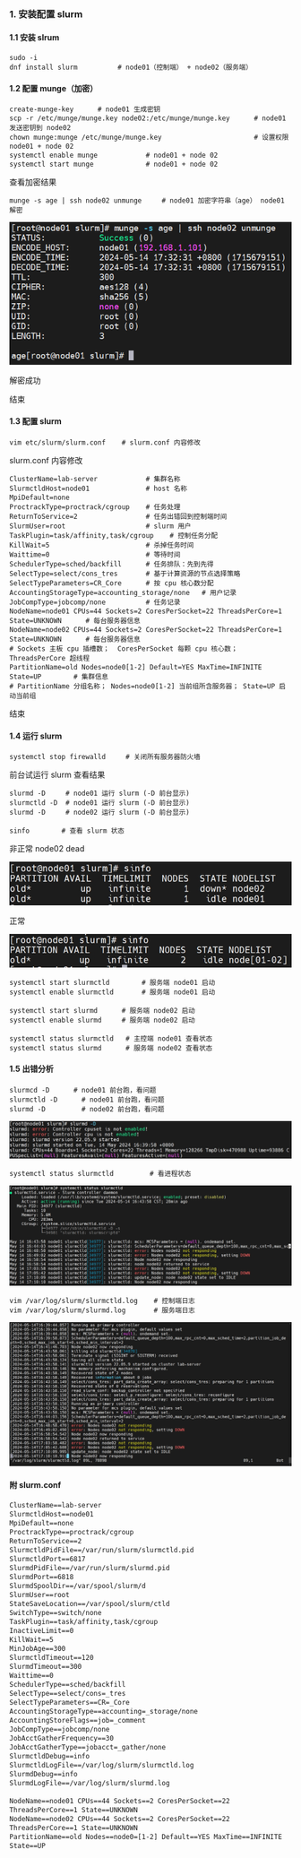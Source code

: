 ### 1. 安装配置 slurm

#### 1.1 安装 slrum

```
sudo -i
dnf install slurm          # node01（控制端） + node02（服务端）
```
#### 1.2 配置 munge（加密）

```
create-munge-key      # node01 生成密钥
scp -r /etc/munge/munge.key node02:/etc/munge/munge.key      # node01 发送密钥到 node02
chown munge:munge /etc/munge/munge.key                       # 设置权限 node01 + node 02
systemctl enable munge            # node01 + node 02
systemctl start munge             # node01 + node 02
```
查看加密结果

```
munge -s age | ssh node02 unmunge     # node01 加密字符串（age） node01 解密
```
![输入图片说明](img/ee0ca600-11d4-11ef-9dfe-a96815f070c5_20240514173251.jpeg)

解密成功

结束

#### 1.3 配置 slurm     



```
vim etc/slurm/slurm.conf    # slurm.conf 内容修改
```
slurm.conf 内容修改

```
ClusterName=lab-server            # 集群名称
SlurmctldHost=node01              # host 名称
MpiDefault=none                    
ProctrackType=proctrack/cgroup    # 任务处理
ReturnToService=2                 # 任务出错回到控制端时间
SlurmUser=root                    # slurm 用户
TaskPlugin=task/affinity,task/cgroup    # 控制任务分配
KillWait=5                        # 杀掉任务时间
Waittime=0                        # 等待时间
SchedulerType=sched/backfill      # 任务排队：先到先得
SelectType=select/cons_tres       # 基于计算资源的节点选择策略
SelectTypeParameters=CR_Core      # 按 cpu 核心数分配
AccountingStorageType=accounting_storage/none   # 用户记录
JobCompType=jobcomp/none          # 任务记录
NodeName=node01 CPUs=44 Sockets=2 CoresPerSocket=22 ThreadsPerCore=1 State=UNKNOWN      # 每台服务器信息
NodeName=node02 CPUs=44 Sockets=2 CoresPerSocket=22 ThreadsPerCore=1 State=UNKNOWN      # 每台服务器信息
# Sockets 主板 cpu 插槽数；  CoresPerSocket 每颗 cpu 核心数；  ThreadsPerCore 超线程  
PartitionName=old Nodes=node0[1-2] Default=YES MaxTime=INFINITE State=UP        # 集群信息
# PartitionName 分组名称； Nodes=node0[1-2] 当前组所含服务器； State=UP 启动当前组
```
结束

#### 1.4 运行 slurm


```
systemctl stop firewalld     # 关闭所有服务器防火墙 
```
前台试运行 slurm 查看结果

```
slurmd -D     # node01 运行 slurm (-D 前台显示)
slurmctld -D  # node01 运行 slurm (-D 前台显示)
slurmd -D     # node02 运行 slurm (-D 前台显示)

sinfo        # 查看 slurm 状态
```

非正常      node02 dead

![输入图片说明](img/710e5850-11d0-11ef-9dfe-a96815f070c5_20240514170043.jpeg)

正常

![输入图片说明](img/8475d800-11d0-11ef-9dfe-a96815f070c5_20240514170115.jpeg)

```
systemctl start slurmctld        # 服务端 node01 启动
systemctl enable slurmctld       # 服务端 node01 启动

systemctl start slurmd      # 服务端 node02 启动
systemctl enable slurmd     # 服务端 node02 启动

systemctl status slurmctld   # 主控端 node01 查看状态
systemctl status slurmd      # 服务端 node02 查看状态
```


#### 1.5 出错分析


```
slurmcd -D      # node01 前台跑，看问题
slurmctld -D      # node01 前台跑，看问题
slurmd -D         # node02 前台跑，看问题
```
![输入图片说明](img/9569fbd0-11d2-11ef-9dfe-a96815f070c5_20240514171606.jpeg)


```
systemctl status slurmctld         # 看进程状态       
```
![输入图片说明](img/3f77b9b0-11d2-11ef-9dfe-a96815f070c5_20240514171339.jpeg)


```
vim /var/log/slurm/slurmctld.log    # 控制端日志
vim /var/log/slurm/slurmd.log       # 服务端日志
```
![输入图片说明](img/b54c8530-11d2-11ef-9dfe-a96815f070c5_20240514171656.jpeg)

#### 附 slurm.conf


```
ClusterName==lab-server
SlurmctldHost==node01
MpiDefault==none
ProctrackType==proctrack/cgroup
ReturnToService==2
SlurmctldPidFile==/var/run/slurm/slurmctld.pid
SlurmctldPort==6817
SlurmdPidFile==/var/run/slurm/slurmd.pid
SlurmdPort==6818
SlurmdSpoolDir==/var/spool/slurm/d
SlurmUser==root
StateSaveLocation==/var/spool/slurm/ctld
SwitchType==switch/none
TaskPlugin==task/affinity,task/cgroup
InactiveLimit==0
KillWait==5
MinJobAge==300
SlurmctldTimeout==120
SlurmdTimeout==300
Waittime==0
SchedulerType==sched/backfill
SelectType==select/cons=_tres
SelectTypeParameters==CR=_Core
AccountingStorageType==accounting=_storage/none
AccountingStoreFlags==job=_comment
JobCompType==jobcomp/none
JobAcctGatherFrequency==30
JobAcctGatherType==jobacct=_gather/none
SlurmctldDebug==info
SlurmctldLogFile==/var/log/slurm/slurmctld.log
SlurmdDebug==info
SlurmdLogFile==/var/log/slurm/slurmd.log

NodeName==node01 CPUs==44 Sockets==2 CoresPerSocket==22 ThreadsPerCore==1 State==UNKNOWN
NodeName==node02 CPUs==44 Sockets==2 CoresPerSocket==22 ThreadsPerCore==1 State==UNKNOWN
PartitionName==old Nodes==node0=[1-2] Default==YES MaxTime==INFINITE State==UP
```


















